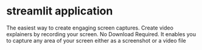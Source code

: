 # streamlit application 
The easiest way to create engaging screen captures. 
Create video explainers by recording your screen. No Download Required. 
It enables you to capture any area of your screen either as a screenshot or a video file
